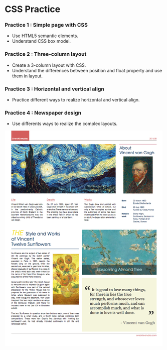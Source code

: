 # CSS Practice


### Practice 1 : Simple page with CSS
* Use HTML5 semantic elements.
* Understand CSS box model.

### Practice 2 : Three-column layout
* Create a 3-column layout with CSS.
* Understand the differences between position and float property and use them in layout.

### Practice 3 : Horizontal and vertical align
* Practice different ways to realize horizontal and vertical align.

### Practice 4 : Newspaper design
* Use differents ways to realize the complex layouts.

![Art Newspaper][1]

[1]:https://raw.githubusercontent.com/Graciazl/picture/master/ArtNewspaper.png
